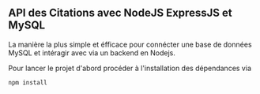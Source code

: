 ##  API des Citations avec NodeJS ExpressJS et MySQL 
La manière la plus simple et éfficace pour connécter une base de données MySQL et intéragir avec via un backend en Nodejs.

Pour lancer le projet d'abord procéder à l'installation des dépendances via 
```
npm install

```
